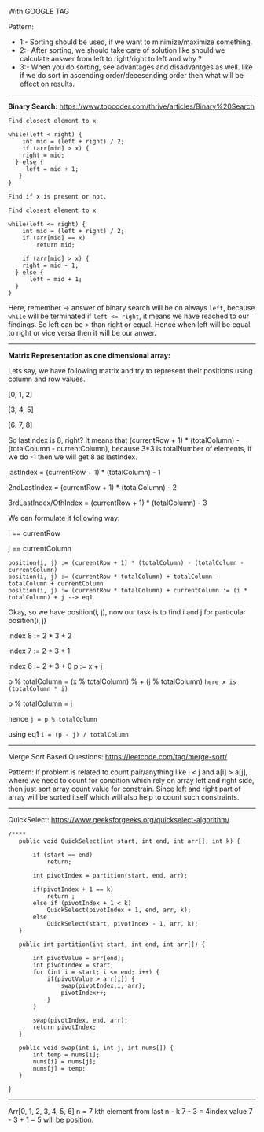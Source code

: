 With GOOGLE TAG

Pattern:
* 1:- Sorting should be used, if we want to minimize/maximize something.
* 2:- After sorting, we should take care of solution like should we calculate answer from left to right/right to left and why ?
* 3:- When you do sorting, see advantages and disadvantges as well. like if we do sort in ascending order/decesending order then what will be effect on results.
-------

**Binary Search:**
https://www.topcoder.com/thrive/articles/Binary%20Search
```
Find closest element to x

while(left < right) {
	int mid = (left + right) / 2;
	if (arr[mid] > x) { 
	right = mid;
  } else {
	 left = mid + 1;
   }
}

Find if x is present or not.

Find closest element to x

while(left <= right) {
	int mid = (left + right) / 2;
	if (arr[mid] == x) 
	 	return mid;
	
	if (arr[mid] > x) { 
	right = mid - 1;
  } else {
	  left = mid + 1;
  }
}
```
Here, remember -> answer of binary search will be on always `left`, because `while` will be terminated if `left <= right`, it means we have reached to our findings.
So left can be > than right or equal. Hence when left will be equal to right or vice versa then it will be our anwer.

-------

**Matrix Representation as one dimensional array:**

Lets say, we have following matrix and try to represent their positions using column and row values.

[0, 1, 2]

[3, 4, 5]

[6. 7, 8]

So lastIndex is 8, right? It means that (currentRow + 1) * (totalColumn) - (totalColumn - currentColumn), because 3*3 is totalNumber of elements, if we do -1 then we will get 8 as lastIndex.

lastIndex = (currentRow + 1) * (totalColumn) - 1

2ndLastIndex = (currentRow + 1) * (totalColumn) - 2

3rdLastIndex/OthIndex = (currentRow + 1) * (totalColumn) - 3

We can formulate it following way:

i == currentRow

j == currentColumn

```
position(i, j) := (cureentRow + 1) * (totalColumn) - (totalColumn - currentColumn)
position(i, j) := (currentRow * totalColumn) + totalColumn - totalColumn + currentColumn
position(i, j) := (currentRow * totalColumn) + currentColumn := (i * totalColumn) + j --> eq1
```
Okay, so we have position(i, j), now our task is to find i and j for particular position(i, j)

index 8 := 2 * 3 + 2

index 7 := 2 * 3 + 1

index 6 := 2 * 3 + 0
 p := x + j
 
 p % totalColumn = (x % totalColumn) % + (j % totalColumn) `here x is (totalColumn * i)`
 
 p % totalColumn = j
 
 hence `j = p % totalColumn`
 
 using eq1 `i = (p - j) / totalColumn`
 
 ----
 
 Merge Sort Based Questions: https://leetcode.com/tag/merge-sort/
 
 Pattern: If problem is related to count pair/anything like i < j and a[i] > a[j], where we need to count for condition which rely on array left and right side, then just sort array count value for constrain. Since left and right part of array will be sorted itself which will also help to count such constraints.
 
 
 -----
 
 QuickSelect: https://www.geeksforgeeks.org/quickselect-algorithm/
 
 ```
 /****
    public void QuickSelect(int start, int end, int arr[], int k) {
        
        if (start == end)
            return;
        
        int pivotIndex = partition(start, end, arr);
        
        if(pivotIndex + 1 == k)
            return ;
        else if (pivotIndex + 1 < k)
            QuickSelect(pivotIndex + 1, end, arr, k);
        else
            QuickSelect(start, pivotIndex - 1, arr, k);
    }
    
    public int partition(int start, int end, int arr[]) {
        
        int pivotValue = arr[end];
        int pivotIndex = start;
        for (int i = start; i <= end; i++) {
            if(pivotValue > arr[i]) {
                swap(pivotIndex,i, arr);
                pivotIndex++;
            }   
        }
        
        swap(pivotIndex, end, arr);
        return pivotIndex;
    }
    
    public void swap(int i, int j, int nums[]) {
        int temp = nums[i];
        nums[i] = nums[j];
        nums[j] = temp;
    }

}
```
----

Arr[0, 1, 2, 3, 4, 5, 6] n = 7
kth element from last
n - k
7 - 3 = 4index value
7 - 3 + 1 = 5 will be position.

